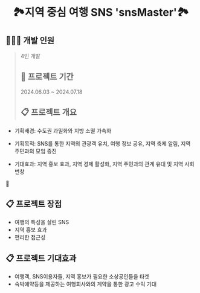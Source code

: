 <h1 align="center"> 🏞️지역 중심 여행 SNS 'snsMaster'🏞️ </h1>

## 👩🏻‍💻 개발 인원
> 4인 개발
>
> ## 🚀 프로젝트 기간
> 2024.06.03 ~ 2024.07.18
>
> ## 📋 프로젝트 개요
- 기획배경: 수도권 과밀화와 지방 소멸 가속화<br>

- 기획목적: SNS를 통한 지역의 관광객 유치, 여행 정보 공유, 지역 축제 알림, 지역 주민과의 모임 증진<br>
- 기대효과: 지역 홍보 효과, 지역 경제 활성화, 지역 주민과의 관계 유대 및 지역 사회 번창<br>

 🔗 


## 📋 프로젝트 장점

- 여행의 특성을 살린 SNS<br>
- 지역 홍보 효과<br>
- 편리한 접근성<br>

## 📋 프로젝트 기대효과
- 여행객, SNS이용자들, 지역 홍보가 필요한 소상공인들을 타겟<br>
- 숙박예약등을 제공하는 여행회사와의 계약을 통한 광고 수익 기대

